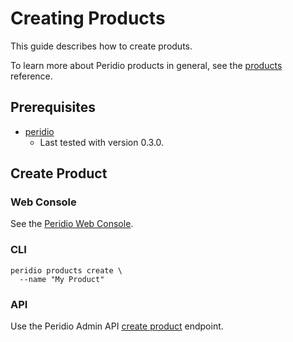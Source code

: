 # Creating Products

This guide describes how to create produts.

To learn more about Peridio products in general, see the [products](/reference/products) reference.

## Prerequisites

- [peridio](https://github.com/peridio/morel/releases)
  - Last tested with version 0.3.0.

## Create Product

### Web Console

See the [Peridio Web Console](https://console.cremini.peridio.com).

### CLI

```
peridio products create \
  --name "My Product"
```

### API

Use the Peridio Admin API [create product](/admin-api#tag/Products/paths/~1orgs~1%7Borganization_name%7D~1products/post) endpoint.
